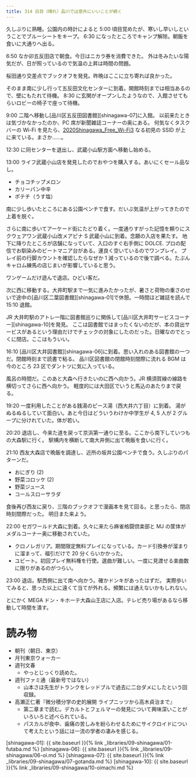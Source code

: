```yaml
---
title: 314 日目（晴れ）品川では意外にいいことが続く
---
```


久しぶりに熟睡。公園内の時計によると 5:00 頃目覚めたが、寒いし早いしということでブルーシートをキープ。
6:30 になったところでキャンプ解除。朝飯を食いに大通りへ出る。

6:50 なか卯五反田店で朝食。今日はニカラ券を消費できた。
外は冬みたいな陽気だが、日が照っているので気温の上昇は時間の問題。

桜田通り交差点でブックオフを発見。昨晩はここに立ち寄れば良かった。

そのまま南に少し行って五反田文化センターに到着。開館時刻までは相当あるので、壁にもたれて待機。
8:30 に玄関がオープンしたようなので、入館させてもらいロビーの椅子で座って待機。

9:00 二階へ移動し[品川区五反田図書館][shinagawa-07]に入館。
以前来たときは気づかなかったのか、PC 席が新聞雑誌コーナーの奥にある。
何気なくタスクバーの Wi-Fi を見たら、[2020Shinagawa_Free_Wi-Fi3](https://www.city.shinagawa.tokyo.jp/PC/kuseizyoho/kuseizyoho-siryo/kuseizyoho-siryo-free_wifi/index.html) なる初見の SSID が上に来ている。まさか……。

12:30 に同センターを退出し、武蔵小山駅方面へ移動し始める。

13:00 ライフ武蔵小山店を発見したのでおやつを購入する。あいにくセール品なし。
* チョコチップメロン
* カリーパン中辛
* ポテチ（うす塩）

南に少し歩いたところにある公園ベンチで食す。だいぶ気温が上がってきたので上着を脱ぐ。

さらに南に歩いてアーケード街にたどり着く。一度通りすがった記憶を頼りにスクウェアワン武蔵小山改メアピナ S 武蔵小山に到着。念願の入店を果たす。
地下に降りたところが店舗になっていて、入口のすぐ右手側に DOLCE. プロの配信でお馴染みのビートマニア台がある。運良く空いているのでワンプレイ。
プレイ前の行脚カウントを確認したらなぜか 1 減っているので後で調べる。たぶんキャロム練馬の店じまいが影響していると思う。

ワンゲームだけ遊んで退店。ひどい客だ。

次に西に移動する。大井町駅まで一気に進みたかったが、暑さと荷物の重さのせいで途中の[品川区二葉図書館][shinagawa-01]で休憩。一時間ほど雑誌を読んで
15:10 退館。

JR 大井町駅のアトレ一階に図書館巡りに関係して[品川区大井町サービスコーナー][shinagawa-10]を発見。
ここは図書館ではまったくないのだが、本の貸出サービスがあるという理由だけでチェックの対象にしたのだった。日曜なのでとっくに閉店。ここはもういい。

16:10 [品川区大井図書館][shinagawa-06]に到着。思い入れのある図書館の一つだ。閉館時刻まで読書で粘る。
品川区図書館の閉館時刻間際に流れる BGM は今のところ 23 区でダントツに気に入っている。

風呂の時間だ。このあと大森へ行きたいのに西へ向かう。JR 横須賀線の線路を横切ってさらに西へ向かう。
軽度的には大田区でいうと馬込のあたりまで戻る。

19:20 一度利用したことがある銭湯のピース湯（西大井六丁目）に到着。
湯がぬるぬるしていて面白い。あと今日はどういうわけか中学生が 4, 5 人が 2 グループに分けれていた。体が若い。

20:20 退店し、今来た道を戻って京浜第一通りに至る。ここから南下していつもの大森駅に行く。
駅構内を横断して南大井側に出て晩飯を食いに行く。

21:10 西友大森店で晩飯を調達し、近所の坂井公園ベンチで食う。久しぶりのパターンだ。
* おにぎり (2)
* 野菜コロッケ (2)
* 野菜ジュース
* コールスローサラダ

食後再び西友に戻り、三階のブックオフで漫画本を見て回る。と思ったら、閉店時刻間際だった。
明日また来よう。

22:00 セガワールド大森に到着。久々に来たら麻雀格闘倶楽部と MJ の筐体がメダルコーナー奥に移動されていた。
* クロノレガリア。期間限定無料プレイになっている。カード引換券が溜まりに溜まって、福引だけで 20 分くらいかかった。
* ユビート。初回プレイ無料権を行使。選曲が難しい。一度に見渡せる楽曲数に限りがあるのがつらい。

23:00 退店。駅西側に出て南へ向かう。確かドンキがあったはずだ。
実際歩いてみると、思った以上に遠くて当てが外れる。頻繁には通えないかもしれない。

とにかく MEGA ドン・キホーテ大森山王店に入店。テレビ売り場があるなら移動して時間を潰す。

# 読み物

* 朝刊（朝日、東京）
* 月刊東京ウォーカー
* 週刊文春
  * やっとじっくり読めた。
* 週刊ファミ通（最新号ではない）
  * 山本さほ先生がトランクをレッドブルで過去に二台ダメにしたという回収録。
* 高瀬正仁著『微分積分学の史的展開 ライプニッツから高木貞治まで』
  * 第二章まで読む。デカルトとフェルマーの発見について興味深いことがいろいろと述べられている。
  * パスカルが夜中、歯痛の苦しみを紛らわせるためにサイクロイドについて考えたという話には一流の学者の凄みを感じる。

[shinagawa-01]: {{ site.baseurl }}{% link _libraries/09-shinagawa/01-futaba.md %}
[shinagawa-06]: {{ site.baseurl }}{% link _libraries/09-shinagawa/06-oi.md %}
[shinagawa-07]: {{ site.baseurl }}{% link _libraries/09-shinagawa/07-gotanda.md %}
[shinagawa-10]: {{ site.baseurl }}{% link _libraries/09-shinagawa/10-oimachi.md %}
